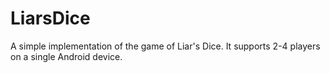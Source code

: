 # LiarsDice
A simple implementation of the game of Liar's Dice. It supports 2-4 players on a single Android device.
